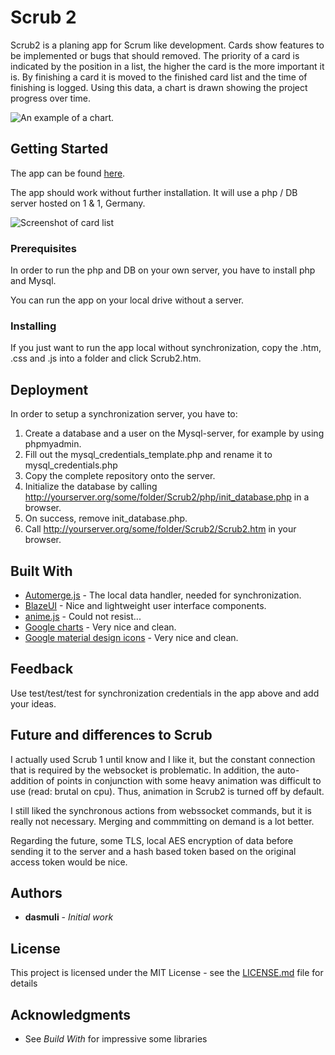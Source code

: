 # Scrub 2

Scrub2 is a planing app for Scrum like development.
Cards show features to be implemented or bugs that should removed.
The priority of a card is indicated by the position in a list,
the higher the card is the more important it is.
By finishing a card it is moved to the finished card list and the time of finishing is logged.
Using this data, a chart is drawn showing the project progress over time.

![An example of a chart.](http://tazrabbaz.com/Scrub2/Media/ScreenshotScrub2_Chart.png)

## Getting Started

The app can be found [here](http://tazrabbaz.com/Scrub2/Scrub2.htm).

The app should work without further installation.
It will use a php / DB server hosted on 1 & 1, Germany.

![Screenshot of card list](http://tazrabbaz.com/Scrub2/Media/ScreenshotScrub2_Cards.png)

### Prerequisites

In order to run the php and DB on your own server, you have to install php and Mysql.

You can run the app on your local drive without a server.

### Installing

If you just want to run the app local without synchronization, copy the .htm, .css and .js
into a folder and click Scrub2.htm.

## Deployment

In order to setup a synchronization server, you have to:

1. Create a database and a user on the Mysql-server, for example by using phpmyadmin.
1. Fill out the mysql_credentials_template.php and rename it to mysql_credentials.php
1. Copy the complete repository onto the server.
1. Initialize the database by calling  http://yourserver.org/some/folder/Scrub2/php/init_database.php in a browser.
1. On success, remove init_database.php.
1. Call http://yourserver.org/some/folder/Scrub2/Scrub2.htm in your browser.

## Built With

* [Automerge.js](https://github.com/automerge/automerge) - The local data handler, needed for synchronization.
* [BlazeUI](https://www.blazeui.com/) - Nice and lightweight user interface components.
* [anime.js](http://animejs.com/) - Could not resist...
* [Google charts](https://developers.google.com/chart/) - Very nice and clean.
* [Google material design icons](https://material.io/icons/) - Very nice and clean.

## Feedback

Use test/test/test for synchronization credentials in the app above and add your ideas.

## Future and differences to Scrub

I actually used Scrub 1 until know and I like it, but the constant connection that is 
required by the websocket is problematic. In addition, the auto-addition of points
in conjunction with some heavy animation was difficult to use (read: brutal on cpu).
Thus, animation in Scrub2 is turned off by default.

I still liked the synchronous actions from webssocket commands, but it is really not
necessary. Merging and commmitting on demand is a lot better.

Regarding the future, some TLS, local AES encryption of data before sending it to the
server and a hash based token based on the original access token would be nice.

## Authors

* **dasmuli** - *Initial work*

## License

This project is licensed under the MIT License - see the [LICENSE.md](LICENSE.md) file for details

## Acknowledgments

* See *Build With* for impressive some libraries

